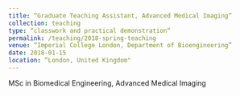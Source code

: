```yaml
---
title: “Graduate Teaching Assistant, Advanced Medical Imaging”
collection: teaching
type: “classwork and practical demonstration“
permalink: /teaching/2018-spring-teaching
venue: “Imperial College London, Department of Bioengineering”
date: 2018-01-15 
location: “London, United Kingdom"
---
```


MSc in Biomedical Engineering, Advanced Medical Imaging

